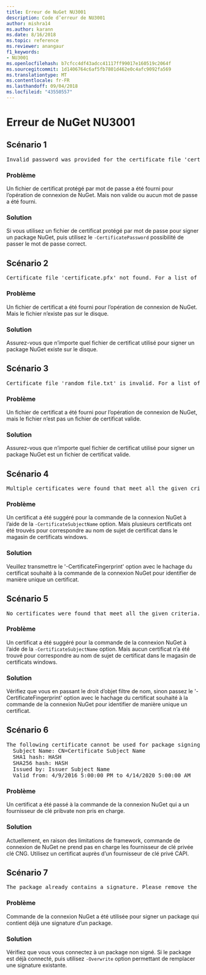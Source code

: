 ```yaml
---
title: Erreur de NuGet NU3001
description: Code d’erreur de NU3001
author: mishra14
ms.author: karann
ms.date: 8/16/2018
ms.topic: reference
ms.reviewer: anangaur
f1_keywords:
- NU3001
ms.openlocfilehash: b7cfcc4df43adcc41117ff99017e160519c2064f
ms.sourcegitcommit: 1d1406764c6af5fb7801d462e0c4afc9092fa569
ms.translationtype: MT
ms.contentlocale: fr-FR
ms.lasthandoff: 09/04/2018
ms.locfileid: "43550557"
---
```

# <a name="nuget-error-nu3001"></a>Erreur de NuGet NU3001

## <a name="scenario-1"></a>Scénario 1

<pre>Invalid password was provided for the certificate file 'certificate.pfx'. Please provide a valid password using the '-CertificatePassword' option.</pre>

### <a name="issue"></a>Problème

Un fichier de certificat protégé par mot de passe a été fourni pour l’opération de connexion de NuGet. Mais non valide ou aucun mot de passe a été fourni.


### <a name="solution"></a>Solution

Si vous utilisez un fichier de certificat protégé par mot de passe pour signer un package NuGet, puis utilisez le `-CertificatePassword` possibilité de passer le mot de passe correct.



## <a name="scenario-2"></a>Scénario 2

<pre>Certificate file 'certificate.pfx' not found. For a list of accepted ways to provide a certificate, please visit https://docs.nuget.org/docs/reference/command-line-reference.</pre>

### <a name="issue"></a>Problème

Un fichier de certificat a été fourni pour l’opération de connexion de NuGet. Mais le fichier n’existe pas sur le disque.


### <a name="solution"></a>Solution

Assurez-vous que n’importe quel fichier de certificat utilisé pour signer un package NuGet existe sur le disque.



## <a name="scenario-3"></a>Scénario 3

<pre>Certificate file 'random_file.txt' is invalid. For a list of accepted ways to provide a certificate, please visit https://docs.nuget.org/docs/reference/command-line-reference.</pre>

### <a name="issue"></a>Problème

Un fichier de certificat a été fourni pour l’opération de connexion de NuGet, mais le fichier n’est pas un fichier de certificat valide.


### <a name="solution"></a>Solution

Assurez-vous que n’importe quel fichier de certificat utilisé pour signer un package NuGet est un fichier de certificat valide.



## <a name="scenario-4"></a>Scénario 4

<pre>Multiple certificates were found that meet all the given criteria. Use the '-CertificateFingerprint' option with the hash of the desired certificate.</pre>

### <a name="issue"></a>Problème

Un certificat a été suggéré pour la commande de la connexion NuGet à l’aide de la `-CertificateSubjectName` option. Mais plusieurs certificats ont été trouvés pour correspondre au nom de sujet de certificat dans le magasin de certificats windows.


### <a name="solution"></a>Solution

Veuillez transmettre le '-CertificateFingerprint' option avec le hachage du certificat souhaité à la commande de la connexion NuGet pour identifier de manière unique un certificat.



## <a name="scenario-5"></a>Scénario 5

<pre>No certificates were found that meet all the given criteria. For a list of accepted ways to provide a certificate, please visit https://docs.nuget.org/docs/reference/command-line-reference.</pre>

### <a name="issue"></a>Problème

Un certificat a été suggéré pour la commande de la connexion NuGet à l’aide de la `-CertificateSubjectName` option. Mais aucun certificat n’a été trouvé pour correspondre au nom de sujet de certificat dans le magasin de certificats windows.


### <a name="solution"></a>Solution

Vérifiez que vous en passant le droit d’objet filtre de nom, sinon passez le '-CertificateFingerprint' option avec le hachage du certificat souhaité à la commande de la connexion NuGet pour identifier de manière unique un certificat.



## <a name="scenario-6"></a>Scénario 6

<pre>The following certificate cannot be used for package signing as the private key provider is unsupported:
  Subject Name: CN=Certificate Subject Name
  SHA1 hash: HASH
  SHA256 hash: HASH
  Issued by: Issuer Subject Name
  Valid from: 4/9/2016 5:00:00 PM to 4/14/2020 5:00:00 AM</pre>

### <a name="issue"></a>Problème

Un certificat a été passé à la commande de la connexion NuGet qui a un fournisseur de clé pribvate non pris en charge. 


### <a name="solution"></a>Solution

Actuellement, en raison des limitations de framework, commande de connexion de NuGet ne prend pas en charge les fournisseur de clé privée clé CNG. Utilisez un certificat auprès d’un fournisseur de clé privé CAPI.



## <a name="scenario-7"></a>Scénario 7

<pre>The package already contains a signature. Please remove the existing signature before adding a new signature.</pre>

### <a name="issue"></a>Problème

Commande de la connexion NuGet a été utilisée pour signer un package qui contient déjà une signature d’un package.


### <a name="solution"></a>Solution

Vérifiez que vous vous connectez à un package non signé. Si le package est déjà connecté, puis utilisez `-Overwrite` option permettant de remplacer une signature existante.


